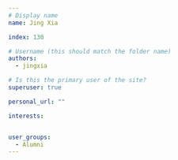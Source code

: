```yaml
---
# Display name
name: Jing Xia

index: 130

# Username (this should match the folder name)
authors:
  - jingxia

# Is this the primary user of the site?
superuser: true

personal_url: ""

interests:


user_groups:
  - Alumni
---
```

